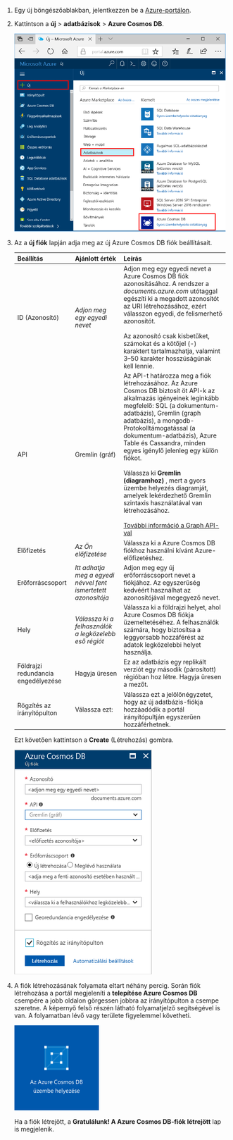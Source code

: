 1. Egy új böngészőablakban, jelentkezzen be a [Azure-portálon](https://portal.azure.com/).

2. Kattintson a **új** > **adatbázisok** > **Azure Cosmos DB**.
   
   ![Az Azure portál "Adatbázis" ablak](./media/cosmos-db-create-dbaccount-graph/create-nosql-db-databases-json-tutorial-1.png)

3. Az a **új fiók** lapján adja meg az új Azure Cosmos DB fiók beállításait. 

    Beállítás|Ajánlott érték|Leírás
    ---|---|---
    ID (Azonosító)|*Adjon meg egy egyedi nevet*|Adjon meg egy egyedi nevet a Azure Cosmos DB fiók azonosításához. A rendszer a *documents.azure.com* utótaggal egészíti ki a megadott azonosítót az URI létrehozásához, ezért válasszon egyedi, de felismerhető azonosítót.<br><br>Az azonosító csak kisbetűket, számokat és a kötőjel (-) karaktert tartalmazhatja, valamint 3–50 karakter hosszúságúnak kell lennie.
    API|Gremlin (gráf)|Az API-t határozza meg a fiók létrehozásához. Az Azure Cosmos DB biztosít öt API-k az alkalmazás igényeinek leginkább megfelelő: SQL (a dokumentum-adatbázis), Gremlin (graph adatbázis), a mongodb-Protokolltámogatással (a dokumentum-adatbázis), Azure Table és Cassandra, minden egyes igénylő jelenleg egy külön fiókot. <br><br>Válassza ki **Gremlin (diagramhoz)** , mert a gyors üzembe helyezés diagramját, amelyek lekérdezhető Gremlin szintaxis használatával van létrehozásához.<br><br>[További információ a Graph API-val](../articles/cosmos-db/graph-introduction.md)
    Előfizetés|*Az Ön előfizetése*|Válassza ki a Azure Cosmos DB fiókhoz használni kívánt Azure-előfizetéshez. 
    Erőforráscsoport|*Itt adhatja meg a egyedi névvel fent ismertetett azonosítója*|Adjon meg egy új erőforráscsoport nevet a fiókjához. Az egyszerűség kedvéért használhat az azonosítójával megegyező nevet. 
    Hely|*Válassza ki a felhasználók a legközelebb eső régiót*|Válassza ki a földrajzi helyet, ahol Azure Cosmos DB fiókja üzemeltetéséhez. A felhasználók számára, hogy biztosítsa a leggyorsabb hozzáférést az adatok legközelebbi helyet használja.
    Földrajzi redundancia engedélyezése| Hagyja üresen | Ez az adatbázis egy replikált verziót egy második (párosított) régióban hoz létre. Hagyja üresen a mezőt.  
    Rögzítés az irányítópulton | Válassza ezt: | Válassza ezt a jelölőnégyzetet, hogy az új adatbázis-fiókja hozzáadódik a portál irányítópultján egyszerűen hozzáférhetnek.

    Ezt követően kattintson a **Create** (Létrehozás) gombra.

    ![Az Azure Cosmos DB új fiók panele](./media/cosmos-db-create-dbaccount-graph/create-nosql-db-databases-json-tutorial-2.png)

4. A fiók létrehozásának folyamata eltart néhány percig. Során fiók létrehozása a portál megjeleníti a **telepítése Azure Cosmos DB** csempére a jobb oldalon görgessen jobbra az irányítópulton a csempe szeretne. A képernyő felső részén látható folyamatjelző segítségével is van. A folyamatban lévő vagy területe figyelemmel követheti.

    ![Az Azure Portal Értesítések panelje](./media/cosmos-db-create-dbaccount-graph/deploying-cosmos-db.png)

    Ha a fiók létrejött, a **Gratulálunk! A Azure Cosmos DB-fiók létrejött** lap is megjelenik. 